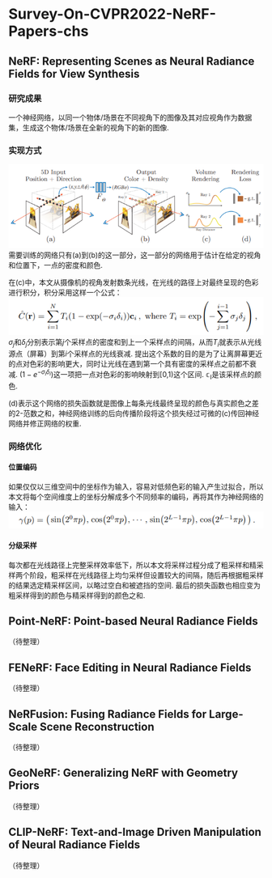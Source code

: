 # Survey-On-CVPR2022-NeRF-Papers-chs

## NeRF: Representing Scenes as Neural Radiance Fields for View Synthesis

### 研究成果

一个神经网络，以同一个物体/场景在不同视角下的图像及其对应视角作为数据集，生成这个物体/场景在全新的视角下的新的图像. 

### 实现方式

![NeRF structure](/Assets/Images/NeRF%20structure.png)
需要训练的网络只有(a)到(b)的这一部分，这一部分的网络用于估计在给定的视角和位置下，一点的密度和颜色. 

在(c)中，本文从摄像机的视角发射数条光线，在光线的路径上对最终呈现的色彩进行积分，积分采用这样一个公式：
![NeRF Formula 1](/Assets/Images/NeRF%20Formula%201.png)
$\sigma_j$和$\delta_j$分别表示第$j$个采样点的密度和到上一个采样点的间隔，从而$T_i$就表示从光线源点（屏幕）到第$i$个采样点的光线衰减. 提出这个系数的目的是为了让离屏幕更近的点对色彩的影响更大，同时让光线在遇到第一个具有密度的采样点之前都不衰减. $(1-e^{-\sigma_i\delta_i})$这一项把一点对色彩的影响映射到[0,1)这个区间. $\mathbb{c_i}$是该采样点的颜色. 

(d)表示这个网络的损失函数就是图像上每条光线最终呈现的颜色与真实颜色之差的2-范数之和，神经网络训练的后向传播阶段将这个损失经过可微的(c)传回神经网络并修正网络的权重. 

### 网络优化

#### 位置编码

如果仅仅以三维空间中的坐标作为输入，容易对低频色彩的输入产生过拟合，所以本文将每个空间维度上的坐标分解成多个不同频率的编码，再将其作为神经网络的输入：
![NeRF Formula 2](/Assets/Images/NeRF%20Formula%202.png)

#### 分级采样

每次都在光线路径上完整采样效率低下，所以本文将采样过程分成了粗采样和精采样两个阶段，粗采样在光线路径上均匀采样但设置较大的间隔，随后再根据粗采样的结果选定精采样区间，以略过空白和被遮挡的空间. 最后的损失函数也相应变为粗采样得到的颜色与精采样得到的颜色之和. 

## Point-NeRF: Point-based Neural Radiance Fields

（待整理）

## FENeRF: Face Editing in Neural Radiance Fields

（待整理）

## NeRFusion: Fusing Radiance Fields for Large-Scale Scene Reconstruction

（待整理）

## GeoNeRF: Generalizing NeRF with Geometry Priors

（待整理）

## CLIP-NeRF: Text-and-Image Driven Manipulation of Neural Radiance Fields

（待整理）
